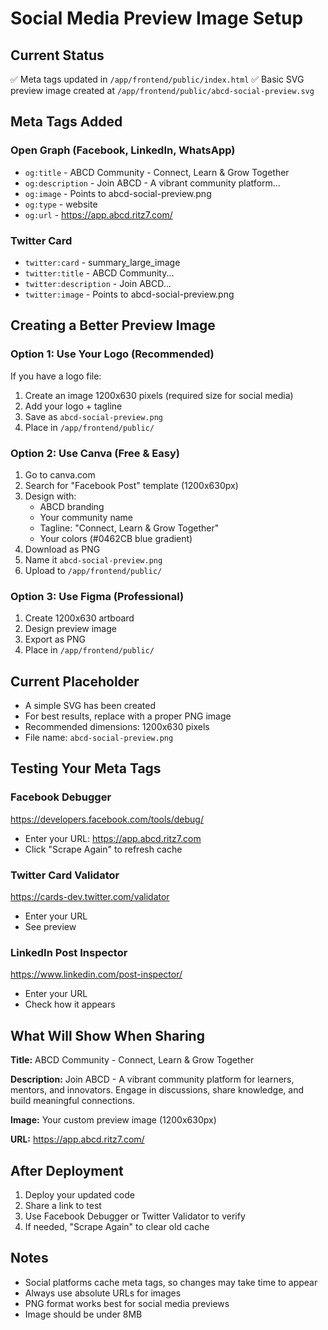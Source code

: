 # Social Media Preview Image Setup

## Current Status
✅ Meta tags updated in `/app/frontend/public/index.html`
✅ Basic SVG preview image created at `/app/frontend/public/abcd-social-preview.svg`

## Meta Tags Added

### Open Graph (Facebook, LinkedIn, WhatsApp)
- `og:title` - ABCD Community - Connect, Learn & Grow Together
- `og:description` - Join ABCD - A vibrant community platform...
- `og:image` - Points to abcd-social-preview.png
- `og:type` - website
- `og:url` - https://app.abcd.ritz7.com/

### Twitter Card
- `twitter:card` - summary_large_image
- `twitter:title` - ABCD Community...
- `twitter:description` - Join ABCD...
- `twitter:image` - Points to abcd-social-preview.png

## Creating a Better Preview Image

### Option 1: Use Your Logo (Recommended)
If you have a logo file:
1. Create an image 1200x630 pixels (required size for social media)
2. Add your logo + tagline
3. Save as `abcd-social-preview.png`
4. Place in `/app/frontend/public/`

### Option 2: Use Canva (Free & Easy)
1. Go to canva.com
2. Search for "Facebook Post" template (1200x630px)
3. Design with:
   - ABCD branding
   - Your community name
   - Tagline: "Connect, Learn & Grow Together"
   - Your colors (#0462CB blue gradient)
4. Download as PNG
5. Name it `abcd-social-preview.png`
6. Upload to `/app/frontend/public/`

### Option 3: Use Figma (Professional)
1. Create 1200x630 artboard
2. Design preview image
3. Export as PNG
4. Place in `/app/frontend/public/`

## Current Placeholder
- A simple SVG has been created
- For best results, replace with a proper PNG image
- Recommended dimensions: 1200x630 pixels
- File name: `abcd-social-preview.png`

## Testing Your Meta Tags

### Facebook Debugger
https://developers.facebook.com/tools/debug/
- Enter your URL: https://app.abcd.ritz7.com
- Click "Scrape Again" to refresh cache

### Twitter Card Validator
https://cards-dev.twitter.com/validator
- Enter your URL
- See preview

### LinkedIn Post Inspector
https://www.linkedin.com/post-inspector/
- Enter your URL
- Check how it appears

## What Will Show When Sharing

**Title:** ABCD Community - Connect, Learn & Grow Together

**Description:** Join ABCD - A vibrant community platform for learners, mentors, and innovators. Engage in discussions, share knowledge, and build meaningful connections.

**Image:** Your custom preview image (1200x630px)

**URL:** https://app.abcd.ritz7.com/

## After Deployment

1. Deploy your updated code
2. Share a link to test
3. Use Facebook Debugger or Twitter Validator to verify
4. If needed, "Scrape Again" to clear old cache

## Notes
- Social platforms cache meta tags, so changes may take time to appear
- Always use absolute URLs for images
- PNG format works best for social media previews
- Image should be under 8MB
